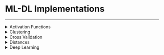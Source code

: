 # ML-DL Implementations
---

<details><summary>Activation Functions</summary>
  
| ID | Activation Function | Link |
| -- | ------------------- | ---- |
| 1  | Continuously-Differentiable Exponential Linear Unit (CELU) Function | [Link](https://github.com/thealper2/ml-dl-implementations/blob/main/activation%20functions/celu_function.py) |
| 2  | Exponential Linear Unit (ELU) Function | [Link](https://github.com/thealper2/ml-dl-implementations/blob/main/activation%20functions/elu_function.py) |
| 3  |Exponential ReLU Function | [Link](https://github.com/thealper2/ml-dl-implementations/blob/main/activation%20functions/exponential_relu_function.py) |
| 4  | Gaussian Error Linear Unit (GELU) Function | [Link](https://github.com/thealper2/ml-dl-implementations/blob/main/activation%20functions/gelu_function.py) |
| 5  | Gated Linear Unit (GLU) Function | [Link](https://github.com/thealper2/ml-dl-implementations/blob/main/activation%20functions/glu_function.py) |
| 6  | Hard Sigmoid Function | [Link](https://github.com/thealper2/ml-dl-implementations/blob/main/activation%20functions/hard_sigmoid_function.py) |
| 7  | Hard Swish (A Self-Gated / Silu) Function | [Link](https://github.com/thealper2/ml-dl-implementations/blob/main/activation%20functions/hard_silu_function.py) |
| 8  | Hard Tanh Function | [Link](https://github.com/thealper2/ml-dl-implementations/blob/main/activation%20functions/hard_tanh_function.py) | 
| 9  | Leaky ReLU Function | [Link](https://github.com/thealper2/ml-dl-implementations/blob/main/activation%20functions/leaky_relu_activation_function.py) |
| 10 | Linear Function | [Link](https://github.com/thealper2/ml-dl-implementations/blob/main/activation%20functions/linear_function.py) |
| 11 | Log Sigmoid Function | [Link](https://github.com/thealper2/ml-dl-implementations/blob/main/activation%20functions/log_sigmoid_function.py) |
| 12 | Log Softmax Function | [Link](https://github.com/thealper2/ml-dl-implementations/blob/main/activation%20functions/log_softmax_function.py) |
| 13 | Mish Function | [Link](https://github.com/thealper2/ml-dl-implementations/blob/main/activation%20functions/mish_function.py) |
| 14 | Parameterized ReLU Function | [Link](https://github.com/thealper2/ml-dl-implementations/blob/main/activation%20functions/parameterized_relu_function.py) |
| 15 | ReLU6 Function | [Link](https://github.com/thealper2/ml-dl-implementations/blob/main/activation%20functions/relu6_function.py) |
| 16 | ReLU Function | [Link](https://github.com/thealper2/ml-dl-implementations/blob/main/activation%20functions/relu_activation_function.py) |
| 17 | Scaled Exponential Linear Unit (SELU) Function | [Link](https://github.com/thealper2/ml-dl-implementations/blob/main/activation%20functions/selu_function.py) |
| 18 | Sigmoid Function | [Link](https://github.com/thealper2/ml-dl-implementations/blob/main/activation%20functions/sigmoid_activation_function.py) | 
| 19 | Softmax Function | [Link](https://github.com/thealper2/ml-dl-implementations/blob/main/activation%20functions/softmax_activation_function.py) |
| 20 | Softplus Function | [Link](https://github.com/thealper2/ml-dl-implementations/blob/main/activation%20functions/softplus_function.py) |
| 21 | Softsign Function | [Link](https://github.com/thealper2/ml-dl-implementations/blob/main/activation%20functions/softsign_function.py) |
| 22 | Sparse Plus Function | [Link](https://github.com/thealper2/ml-dl-implementations/blob/main/activation%20functions/sparse_plus_function.py) |
| 23 | Sparse Sigmoid Function | [Link](https://github.com/thealper2/ml-dl-implementations/blob/main/activation%20functions/sparse_sigmoid_function.py) |
| 24 | Square Plus Function | [Link](https://github.com/thealper2/ml-dl-implementations/blob/main/activation%20functions/square_plus_function.py) |
| 25 | Step Function | [Link](https://github.com/thealper2/ml-dl-implementations/blob/main/activation%20functions/step_function.py) |
| 26 | Swish Function | [Link](https://github.com/thealper2/ml-dl-implementations/blob/main/activation%20functions/swish_function.py) |
| 27 | Tanh Function | [Link](https://github.com/thealper2/ml-dl-implementations/blob/main/activation%20functions/tanh_function.py) |

</details>

<details><summary>Clustering</summary>

| ID | Clustering | Link |
| -- | ---------- | ---- | 
| 1  | Affinity Propagation | [Link](https://github.com/thealper2/ml-dl-implementations/blob/main/clustering/affinity%20propagation/Affinity%20Propagation.ipynb) |
| 2  | Agglomerative Clustering | [Link](https://github.com/thealper2/ml-dl-implementations/blob/main/clustering/agglomerative%20clustering/AgglomerativeClustering.ipynb) |
| 3  | DBSCAN | [Link](https://github.com/thealper2/ml-dl-implementations/blob/main/clustering/dbscan/DBSCAN.ipynb) |
| 4  | Feature Agglomeration | [Link](https://github.com/thealper2/ml-dl-implementations/blob/main/clustering/feature%20agglomeration/Feature%20Agglomeration.ipynb) |
| 5  | KMeans | [Link](https://github.com/thealper2/ml-dl-implementations/blob/main/clustering/kmeans/K-Means.ipynb) |
| 6  | Mean Shift | [Link](https://github.com/thealper2/ml-dl-implementations/blob/main/clustering/mean%20shift/MeanShift.ipynb) |
| 7  | Mini Batch KMeans | [Link](https://github.com/thealper2/ml-dl-implementations/blob/main/clustering/mini%20batch%20kmeans/MiniBatch%20KMeans.ipynb) |
| 8  | Spectral Clustering | [Link](https://github.com/thealper2/ml-dl-implementations/blob/main/clustering/spectral%20clustering/Spectral%20Clustering.ipynb) |

</details>

<details><summary>Cross Validation</summary>

| ID | Cross Validation | Link |
| -- | ---------- | ---- | 
| 1  | KFold | [Link](https://github.com/thealper2/ml-dl-implementations/blob/main/cross%20validation/kfold.py) |
| 2  | Leave One-out | [Link](https://github.com/thealper2/ml-dl-implementations/blob/main/cross%20validation/leave_one_out.py) |
| 3  | Leave P-out | [Link](https://github.com/thealper2/ml-dl-implementations/blob/main/cross%20validation/leave_p_out.py) |
| 4  | Repeated KFold | [Link](https://github.com/thealper2/ml-dl-implementations/blob/main/cross%20validation/repeated_kfold.py) |
| 5  | Stratified KFold | [Link](https://github.com/thealper2/ml-dl-implementations/blob/main/cross%20validation/stratified_kfold.py) |

</details>

<details><summary>Distances</summary>

| ID | Distances | Link |
| -- | --------- | ---- |
| 1  | Canberra Distance | [Link](https://github.com/thealper2/ml-dl-implementations/blob/main/distances/canberra_distance.py) |
| 2  | Chebyshev Distance | [Link](https://github.com/thealper2/ml-dl-implementations/blob/main/distances/chebyshev_distance.py) |
| 3  | Cosine Distance | [Link](https://github.com/thealper2/ml-dl-implementations/blob/main/distances/cosine_distance.py) |
| 4  | Energy Distance | [Link](https://github.com/thealper2/ml-dl-implementations/blob/main/distances/energy_distance.py) |
| 5  | Euclidean Distance | [Link](https://github.com/thealper2/ml-dl-implementations/blob/main/distances/euclidean_distance.py) |
| 6  | Frechet Distance | [Link](https://github.com/thealper2/ml-dl-implementations/blob/main/distances/frechet_distance.py) |
| 7  | Frechet Inception Distance | [Link](https://github.com/thealper2/ml-dl-implementations/blob/main/distances/frechet_inception_distance.py) |
| 8  | Hamming Distance | [Link](https://github.com/thealper2/ml-dl-implementations/blob/main/distances/hamming_distance.py) |
| 9  | Haversine Distance | [Link](https://github.com/thealper2/ml-dl-implementations/blob/main/distances/haversine_distance.py) |
| 10 | Inception Score | [Link](https://github.com/thealper2/ml-dl-implementations/blob/main/distances/inception_score.py) |
| 11 | Jaccard Distance | [Link](https://github.com/thealper2/ml-dl-implementations/blob/main/distances/jaccard_distance.py) |
| 12 | Mahalanobis Distance | [Link](https://github.com/thealper2/ml-dl-implementations/blob/main/distances/mahalanobis_distance.py) |
| 13 | Manhattan Distance | [Link](https://github.com/thealper2/ml-dl-implementations/blob/main/distances/manhattan_distance.py) |
| 14 | Maximum Mean Discrepancy | [Link](https://github.com/thealper2/ml-dl-implementations/blob/main/distances/maximum_mean_discrepancy.py) |
| 15 | Minkowski Distance | [Link](https://github.com/thealper2/ml-dl-implementations/blob/main/distances/minkowski_ditance.py) |
| 16 | Sorensen-Dice Distance | [Link](https://github.com/thealper2/ml-dl-implementations/blob/main/distances/sorensen_dice_distance.py) |

</details>

<details><summary>Deep Learning</summary>

| ID | Deep Learning | Link |
| -- | ------------- | ---- | 
| 1  | AlexNet | [Link](https://github.com/thealper2/ml-dl-implementations/blob/main/dl/alexnet/alexnet.py) |
| 2  | Variational AutoEncoder | [Link](https://github.com/thealper2/ml-dl-implementations/blob/main/dl/autoencoder/VAE%20PyTorch.ipynb) |
| 3  | EfficientNetB7 | [Link](https://github.com/thealper2/ml-dl-implementations/blob/main/dl/efficientnet/EfficientNetB7%20TF.ipynb) |
| 4  | InceptionV1 | [Link](https://github.com/thealper2/ml-dl-implementations/blob/main/dl/inception/InceptionV1.ipynb) |
| 5  | LeNet | [Link](https://github.com/thealper2/ml-dl-implementations/blob/main/dl/lenet/lenet.py) |
| 6  | MobileNetV2 | [Link](https://github.com/thealper2/ml-dl-implementations/blob/main/dl/mobilenet/MobileNetV2%20TF.ipynb) |
| 7  | ResNet50 | [Link](https://github.com/thealper2/ml-dl-implementations/blob/main/dl/resnet/ResNet50%20TF.ipynb) |
| 8  | Siamese Network | [Link](https://github.com/thealper2/ml-dl-implementations/blob/main/dl/siamese/siamese_neural_network.py) |
| 9  | VGG16 | [Link](https://github.com/thealper2/ml-dl-implementations/blob/main/dl/vggnet/vgg16.py) |
| 10 | VGG19 | [Link](https://github.com/thealper2/ml-dl-implementations/blob/main/dl/vggnet/vgg19.py) |
| 11 | Xception | [Link](https://github.com/thealper2/ml-dl-implementations/blob/main/dl/xception/Xception%20TF.ipynb) |
| 12 | ZFNet | [Link](https://github.com/thealper2/ml-dl-implementations/blob/main/dl/zfnet/zfnet.py) |

</details>
